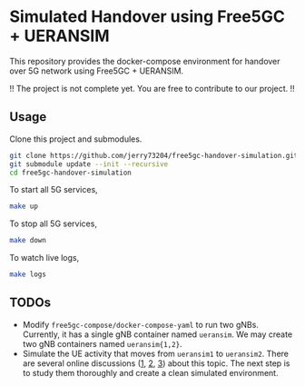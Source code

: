 # Simulated Handover using Free5GC + UERANSIM

This repository provides the docker-compose environment for handover over 5G network using Free5GC + UERANSIM.

!! The project is not complete yet. You are free to contribute to our project. !!

## Usage

Clone this project and submodules.


```sh
git clone https://github.com/jerry73204/free5gc-handover-simulation.git
git submodule update --init --recursive
cd free5gc-handover-simulation
```

To start all 5G services,

```sh
make up
```

To stop all 5G services,

```sh
make down
```

To watch live logs,

```sh
make logs
```

## TODOs

- Modify `free5gc-compose/docker-compose-yaml` to run two gNBs. Currently, it has a single gNB container named `ueransim`. We may create two gNB containers named `ueransim{1,2}`.
- Simulate the UE activity that moves from `ueransim1` to `ueransim2`. There are several online discussions ([1](https://forum.free5gc.org/t/does-ueransim-support-different-ue-activities/1324), [2](https://github.com/aligungr/UERANSIM/issues/289), [3](https://free5gc.org/blog/20230705/1-free5gc-with-namespace/)) about this topic. The next step is to study them thoroughly and create a clean simulated environment.
